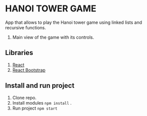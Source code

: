 # HANOI TOWER GAME

App that allows to play the Hanoi tower game using linked lists and recursive functions.

1.  Main view of the game with its controls.

## Libraries

1.  [React](https://es.reactjs.org/)
2.  [React Bootstrap](https://react-bootstrap.github.io/)

## Install and run project

1. Clone repo.
2. Install modules `npm install` .
3. Run project `npm start`
